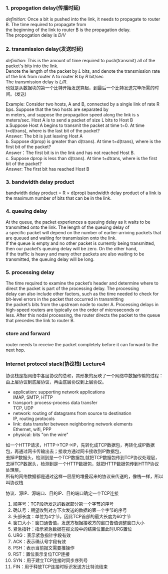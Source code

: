 ### 1. propogation delay(传播时延)  
  *definition:* Once a bit is pushed into the link, it needs to propagate to router B. The time required to propagate from  
  the beginning of the link to router B is the propagation delay.  
  The propogation delay is *D/V*
  
### 2. transmission delay(发送时延)     
  *definition:* This is the amount of time required to push(transmit) all of the packet's bits into the link.    
  Denote the length of the packet by *L* bits, and denote the transmission rate of the link from router A to router B by *R* bit/sec  
  The transmission delay is *L/R*.    
  也就是从数据块的第一个比特开始发送算起，到最后一个比特发送完毕所需的时间。(发送)   

  Example: Consider	two	hosts, A and B, connected	by a single link of rate R bps. Suppose	that the two hosts are separated by  	    
  m meters, and suppose	the	propagation	speed	along	the link is s meters/sec. Host A is	to send a packet of size L bits	to Host B     
  a.Suppose Host A begins	to transmit	the	packet at time t=0. At time t=d(trans),	where	is the last	bit	of the packet?   
  Answer: The	bit	is just leaving Host A  
  b. Suppose d(prop) is	greater	than d(trans). At time t=d(trans), where is the	first	bit	of the packet?  
  Answer：The first bit is in the link and has not	reached	Host B.   
  c. Suppose dprop is	less than d(trans). At time t=dtrans, where	is the first bit of the packet?  
  Answer: The	first	bit	has	reached	Host B  
    
### 3. bandwidth delay product  
  bandwidth delay product = R × d(prop)
  bandwidth delay product of  a link is the maximum number of bits that can be in the link.

### 4. queuing delay    
  At the queue, the packet experiences a queuing delay as it waits to be transmitted onto the link. The length of the queuing delay of      
  a specific packet will depend on the number of earlier-arriving packets that are queued and waiting for transmission onto the link.     
  If the queue is empty and no other packet is currently being transmitted, then our packet’s queuing delay will be zero. On the other hand,  
  if the traffic is heavy and many other packets are also waiting to be transmitted, the queuing delay will be long.   
 
### 5. processing delay  
  The time required to examine the packet’s header and determine where to direct the packet is part of the processing delay. The processing   
  delay can also include other factors, such as the time needed to check for bit-level errors in the packet that occurred in transmitting    
  the packet’s bits from the upstream node to router A. Processing delays in high-speed routers are typically on the order of microseconds or   
  less. After this nodal processing, the router directs the packet to the queue that precedes the link to router B.   
  

### store and forward
  router needs to receive the packet completely before it can forward to the next hop.
  

### Internet protocol stack(协议栈)  Lecture4     
  协议栈是指网络中各层协议的总和，其形象的反映了一个网络中数据传输的过程：由上层协议到底层协议，再由底层协议到上层协议。  
  * application: supporting network applications  
    IMAP, SMTP, HTTP   
  * transport: process-process data transfer  
    TCP, UDP   
  * network: routing of datagrams from source to destination   
    IP, routing protocols   
  * link: data transfer between neighboring network elements  
    Ethernet, wifi, PPP   
  * physical: bits "on the wire"   
  
  如一个HTTP请求，HTTP->TCP->IP，先转化成TCP数据包，再转化成IP数据包，再通过网卡传输出去；接收方通过网卡接收到IP数据包，  
  去掉IP数据头，检测到是一个TCP数据包,就把TCP数据包传到TCP协议处理层，去掉TCP数据头，检测到是一个HTTP数据包，就把HTTP数据包传到HTTP协议处理层。    
  所有的网络数据都是通过这样一层层的堆叠起来的协议来传送的，像栈一样，所以叫协议栈     
  
  协议、源IP、源端口、目的IP、目的端口确定一个TCP连接     
  1. 顺序号：TCP段所发送的数据部分第一个字节的序号  
  2. 确认号：期望收到对方下次发送的数据的第一个字节的序号  
  3. 头部长度：单位为4字节，因此TCP首部的最大长度为60字节   
  4. 窗口大小：窗口通告值，发送方根据接收方的窗口告值调整窗口大小    
  5. 紧急指针：指示紧急数据在报文段中的结束位置此时URG置位  
  6. URG：表示紧急指针字段有效  
  7. ACK：表示确认号字段有效   
  8. PSH：表示当前报文需要推操作   
  9. RST：置位表示复位TCP连接  
  10. SYN：用于建立TCP连接时同步序列号  
  11. FIN：用于释放TCP连接时标识发送方比特流结束   
   
